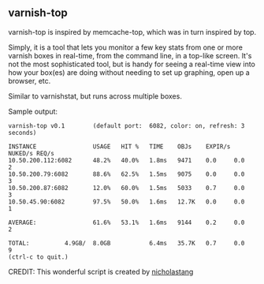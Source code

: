 varnish-top
-----------
varnish-top is inspired by memcache-top, which was in turn inspired by top.

Simply, it is a tool that lets you monitor a few key stats from one or more varnish boxes in real-time, from the command line, in a top-like screen. It's not the most sophisticated tool, but is handy for seeing a real-time view into how your box(es) are doing without needing to set up graphing, open up a browser, etc.

Similar to varnishstat, but runs across multiple boxes.

Sample output:

```
varnish-top v0.1        (default port:  6082, color: on, refresh: 3 seconds)

INSTANCE                USAGE   HIT %   TIME    OBJs    EXPIR/s NUKED/s REQ/s
10.50.200.112:6082      48.2%   40.0%   1.8ms   9471    0.0     0.0     2
10.50.200.79:6082       88.6%   62.5%   1.5ms   9075    0.0     0.0     3
10.50.200.87:6082       12.0%   60.0%   1.5ms   5033    0.7     0.0     3
10.50.45.90:6082        97.5%   50.0%   1.6ms   12.7K   0.0     0.0     1

AVERAGE:                61.6%   53.1%   1.6ms   9144    0.2     0.0     2

TOTAL:          4.9GB/  8.0GB           6.4ms   35.7K   0.7     0.0     9
(ctrl-c to quit.)
```

CREDIT: This wonderful script is created by [nicholastang](https://nicholasytang.wordpress.com/)
